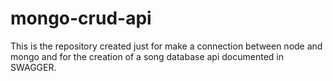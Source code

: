 # mongo-crud-api

This is the repository created just for make a connection between node and mongo and for the creation of a song database api documented in SWAGGER.
